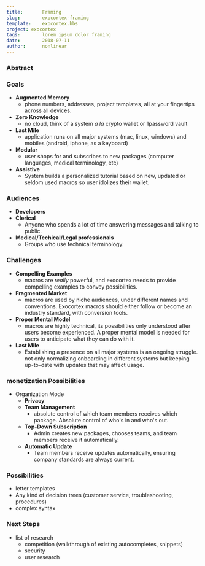 ```yaml
---
title:       Framing
slug:        exocortex-framing
template:    exocortex.hbs
project: exocortex
tags:        lorem ipsum dolor framing
date:        2018-07-11
author:      nonlinear
---
```


### Abstract

### Goals

- **Augmented Memory**
   - phone numbers, addresses, project templates, all at your fingertips across all devices.
- **Zero Knowledge**
   - no cloud, think of a system *a la* crypto wallet or 1password vault
- **Last Mile**
   - application runs on all major systems (mac, linux, windows) and mobiles (android, iphone, as a keyboard)
- **Modular**
   - user shops for and subscribes to new packages (computer languages, medical terminology, etc)
- **Assistive**
   - System builds a personalized tutorial based on new, updated or seldom used macros so user idolizes their wallet.

### Audiences

- **Developers**
- **Clerical**
   - Anyone who spends a lot of time answering messages and talking to public.
- **Medical/Techical/Legal professionals**
   - Groups who use technical terminology.

### Challenges

- **Compelling Examples**
  - macros are _really_ powerful, and exocortex needs to provide compelling examples to convey possibilities.
- **Fragmented Market**
  - macros are used by niche audiences, under different names and conventions. Exocortex macros should either follow or become an industry standard, with conversion tools.
- **Proper Mental Model**
   - macros are highly technical, its possibilities only understood after users become experienced. A proper mental model is needed for users to anticipate what they can do with it.
- **Last Mile**
   - Establishing a presence on all major systems is an ongoing struggle. not only normalizing onboarding in different systems but keeping up-to-date with updates thst may affect usage.

### monetization Possibilities

- Organization Mode
  - **Privacy**
  - **Team Management**
     - absolute control of which team members receives which package. Absolute control of who's in and who's out.
  - **Top-Down Subscription**
     - Admin creates new packages, chooses teams, and team members receive it automatically.
  - **Automatic Update**
     - Team members receive updates automatically, ensuring company standards are always current.

### Possibilities

- letter templates
- Any kind of decision trees (customer service, troubleshooting, procedures)
- complex syntax

### Next Steps

- list of research
  - competition (walkthrough of existing autocompletes, snippets)
  - security
  - user research